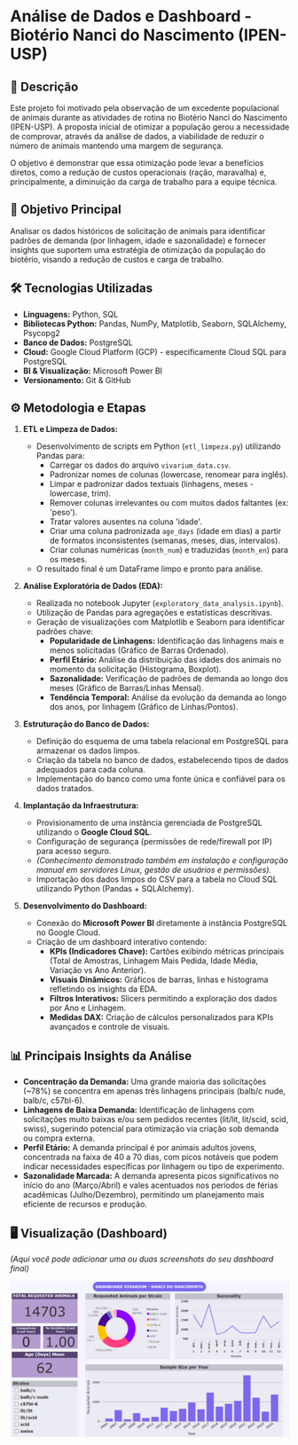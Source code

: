 # Análise de Dados e Dashboard - Biotério Nanci do Nascimento (IPEN-USP)

## 📖 Descrição

Este projeto foi motivado pela observação de um excedente populacional de animais durante as atividades de rotina no Biotério Nanci do Nascimento (IPEN-USP). A proposta inicial de otimizar a população gerou a necessidade de comprovar, através da análise de dados, a viabilidade de reduzir o número de animais mantendo uma margem de segurança.

O objetivo é demonstrar que essa otimização pode levar a benefícios diretos, como a redução de custos operacionais (ração, maravalha) e, principalmente, a diminuição da carga de trabalho para a equipe técnica.

## 🎯 Objetivo Principal

Analisar os dados históricos de solicitação de animais para identificar padrões de demanda (por linhagem, idade e sazonalidade) e fornecer insights que suportem uma estratégia de otimização da população do biotério, visando a redução de custos e carga de trabalho.

## 🛠️ Tecnologias Utilizadas

* **Linguagens:** Python, SQL
* **Bibliotecas Python:** Pandas, NumPy, Matplotlib, Seaborn, SQLAlchemy, Psycopg2
* **Banco de Dados:** PostgreSQL
* **Cloud:** Google Cloud Platform (GCP) - especificamente Cloud SQL para PostgreSQL
* **BI & Visualização:** Microsoft Power BI
* **Versionamento:** Git & GitHub


## ⚙️ Metodologia e Etapas

1.  **ETL e Limpeza de Dados:**
    * Desenvolvimento de scripts em Python (`etl_limpeza.py`) utilizando Pandas para:
        * Carregar os dados do arquivo `vivarium_data.csv`.
        * Padronizar nomes de colunas (lowercase, renomear para inglês).
        * Limpar e padronizar dados textuais (linhagens, meses - lowercase, trim).
        * Remover colunas irrelevantes ou com muitos dados faltantes (ex: 'peso').
        * Tratar valores ausentes na coluna 'idade'.
        * Criar uma coluna padronizada `age_days` (idade em dias) a partir de formatos inconsistentes (semanas, meses, dias, intervalos).
        * Criar colunas numéricas (`month_num`) e traduzidas (`month_en`) para os meses.
    * O resultado final é um DataFrame limpo e pronto para análise.

2.  **Análise Exploratória de Dados (EDA):**
    * Realizada no notebook Jupyter (`exploratory_data_analysis.ipynb`).
    * Utilização de Pandas para agregações e estatísticas descritivas.
    * Geração de visualizações com Matplotlib e Seaborn para identificar padrões chave:
        * **Popularidade de Linhagens:** Identificação das linhagens mais e menos solicitadas (Gráfico de Barras Ordenado).
        * **Perfil Etário:** Análise da distribuição das idades dos animais no momento da solicitação (Histograma, Boxplot).
        * **Sazonalidade:** Verificação de padrões de demanda ao longo dos meses (Gráfico de Barras/Linhas Mensal).
        * **Tendência Temporal:** Análise da evolução da demanda ao longo dos anos, por linhagem (Gráfico de Linhas/Pontos).

3.  **Estruturação do Banco de Dados:**
    * Definição do esquema de uma tabela relacional em PostgreSQL para armazenar os dados limpos.
    * Criação da tabela no banco de dados, estabelecendo tipos de dados adequados para cada coluna.
    * Implementação do banco como uma fonte única e confiável para os dados tratados.

4.  **Implantação da Infraestrutura:**
    * Provisionamento de uma instância gerenciada de PostgreSQL utilizando o **Google Cloud SQL**.
    * Configuração de segurança (permissões de rede/firewall por IP) para acesso seguro.
    * *(Conhecimento demonstrado também em instalação e configuração manual em servidores Linux, gestão de usuários e permissões).*
    * Importação dos dados limpos do CSV para a tabela no Cloud SQL utilizando Python (Pandas + SQLAlchemy).

5.  **Desenvolvimento do Dashboard:**
    * Conexão do **Microsoft Power BI** diretamente à instância PostgreSQL no Google Cloud.
    * Criação de um dashboard interativo contendo:
        * **KPIs (Indicadores Chave):** Cartões exibindo métricas principais (Total de Amostras, Linhagem Mais Pedida, Idade Média, Variação vs Ano Anterior).
        * **Visuais Dinâmicos:** Gráficos de barras, linhas e histograma refletindo os insights da EDA.
        * **Filtros Interativos:** Slicers permitindo a exploração dos dados por Ano e Linhagem.
        * **Medidas DAX:** Criação de cálculos personalizados para KPIs avançados e controle de visuais.

## 📊 Principais Insights da Análise

* **Concentração da Demanda:** Uma grande maioria das solicitações (~78%) se concentra em apenas três linhagens principais (balb/c nude, balb/c, c57bl-6).
* **Linhagens de Baixa Demanda:** Identificação de linhagens com solicitações muito baixas e/ou sem pedidos recentes (lit/lit, lit/scid, scid, swiss), sugerindo potencial para otimização via criação sob demanda ou compra externa.
* **Perfil Etário:** A demanda principal é por animais adultos jovens, concentrada na faixa de 40 a 70 dias, com picos notáveis que podem indicar necessidades específicas por linhagem ou tipo de experimento.
* **Sazonalidade Marcada:** A demanda apresenta picos significativos no início do ano (Março/Abril) e vales acentuados nos períodos de férias acadêmicas (Julho/Dezembro), permitindo um planejamento mais eficiente de recursos e produção.

## 🖥️ Visualização (Dashboard)

*(Aqui você pode adicionar uma ou duas screenshots do seu dashboard final)*

![Screenshot do Dashboard Principal](dashboards/screenshot_dashboard.png)
